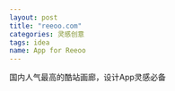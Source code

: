 ```yaml
---
layout: post
title: "reeoo.com"
categories: 灵感创意
tags: idea
name: App for Reeoo
---
```

国内人气最高的酷站画廊，设计App灵感必备
<!--break-->
